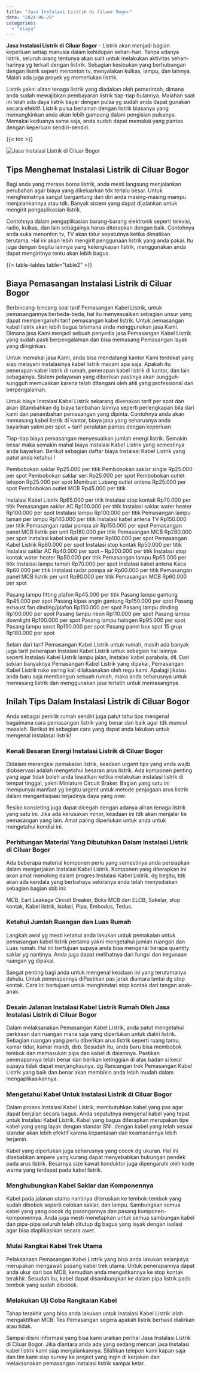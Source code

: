 ```yaml
---
title: "Jasa Instalasi Listrik di Ciluar Bogor"
date: "2024-06-29"
categories: 
  - "biaya"
---
```


**Jasa Instalasi Listrik di Ciluar Bogor** – Listrik akan menjadi bagian keperluan setiap manusia dalam kehidupan sehari-hari. Tanpa adanya listrik, seluruh orang tentunya akan sulit untuk melakukan aktivitas sehari-harinya yg terkait dengan listirik. Sebagian kesibukan yang berhubungan dengan listrik seperti menonton tv, menyalakan kulkas, lampu, dan lainnya. Malah ada juga proyek yg memerlukan listrik.

Listrik yakni aliran tenaga listrik yang diadakan oleh pemerintah, dimana anda sudah mewajibkan pembayaran listrik tiap-tiap bulannya. Malahan saat ini telah ada daya listrik bayar dengan pulsa yg sudah anda dapat gunakan secara efektif. Listrik pulsa berlainan dengan listrik biasanya yang memungkinkan anda akan lebih gampang dalam pengisian pulsanya. Memakai keduanya sama saja, anda sudah dapat memakai yang pantas dengan keperluan sendiri-sendiri.

{{< toc >}}

![Jasa Instalasi Listrik di Ciluar Bogor](/images/instalasi-listrik-murah29.png)

## Tips Menghemat Instalasi Listrik di Ciluar Bogor

Bagi anda yang merasa boros listrik, anda mesti langsung menjalankan perubahan agar biaya yang dikeluarkan tdk terlalu besar. Untuk menghematnya sangat bergantung dari diri anda masing-masing mampu menjalankannya atau tdk. Banyak sistem yang dapat dijalankan untuk mengirit pengaplikasian listrik.

Contohnya dalam pengaplikasian barang-barang elektronik seperti televisi, radio, kulkas, dan lain sebagainya harus diterapkan dengan baik. Contohnya anda suka menonton tv, TV akan tidur sepatutnya ketika dimatikan terutama. Hal ini akan lebih mengirit penggunaan listrik yang anda pakai. Itu juga dengan begitu lainnya yang kelengkapan listrik, menggunakan anda dapat mengiritnya tentu akan lebih bagus.

{{< table-tables table="table2" >}}

## Biaya Pemasangan Instalasi Listrik di Ciluar Bogor

Berbincang-bincang soal tarif Pemasangan Kabel Listrik, untuk pemasangannya berbeda-beda, hal itu menyesuaikan sebagian unsur yang dapat mempengaruhi tarif pemasangan kabel listrik. Untuk pemasangan kabel listrik akan lebih bagus bilamana anda menggunakan jasa Kami. Dimana jasa Kami menjadi sebuah penyedia jasa Pemasangan Kabel Listrik yang sudah pasti berpengalaman dan bisa memasang Pemasangan layak yang diinginkan.

Untuk memakai jasa Kami, anda bisa mendatangi kantor Kami terdekat yang siap melayani instalasinya kabel listrik macam apa saja. Apakah itu penerapan kabel listrik di rumah, penerapan kabel listrik di kantor, dan lain sebagainya. Sistem pelayanan yang diberikan pastinya akan sungguh-sungguh memuaskan karena telah ditangani oleh ahli yang professional dan berpengalaman.

Untuk biaya Instalasi Kabel Listrik sekarang dikenakan tarif per spot dan akan ditambahkan dg biaya tambahan lainnya seperti perlengkapan bila dari kami dan penambahan pemasangan yang dipinta. Contohnya anda akan memasang kabel listrik di kantor, biaya jasa yang seharusnya anda bayarkan yakni per spot + tarif peralatan pantas dengan keperluan.

Tiap-tiap biaya pemasangan menyesuaikan jumlah energi listrik. Semakin besar maka semakin mahal biaya instalasi Kabel Listrik yang semestinya anda bayarkan. Berikut sebagian daftar biaya Instalasi Kabel Listrik yang patut anda ketahui !

Pembobokan saklar Rp25.000 per titik Pembobokan saklar single Rp25.000 per spot Pembobokan saklar seri Rp25.000 per spot Pembobokan outlet telepon Rp25.000 per spot Membuat Lubang outlet antena Rp25.000 per spot Pembobokan outlet MCB Rp45.000 per titik

Instalasi Kabel Listrik Rp65.000 per titik Instalasi stop kontak Rp70.000 per titik Pemasangan saklar AC Rp100.000 per titik Instalasi saklar water heater Rp100.000 per spot Instalasi lampu Rp100.000 per titik Pemasangan lampu taman per lampu Rp140.000 per titik Instalasi kabel antena TV Rp150.000 per titik Pemasangan radar pompa air Rp150.000 per spot Pemasangan panel MCB listrik per unit Rp180.000 per titik Pemasangan MCB Rp280.000 per spot Instalasi kabel induk per meter Rp100.000 per spot Pemasangan Kabel Listrik Rp60.000 per spot Instalasi stop kontak Rp50.000 per titik Instalasi saklar AC Rp40.000 per spot – Rp200.000 per titik Instalasi stop kontak water heater Rp50.000 per titik Pemasangan lampu Rp65.000 per titik Instalasi lampu taman Rp70.000 per spot Instalasi kabel antena Kaca Rp60.000 per titik Instalasi radar pompa air Rp60.000 per titik Pemasangan panel MCB listrik per unit Rp90.000 per titik Pemasangan MCB Rp60.000 per spot

Pasang lampu fitting plafon Rp45.000 per titik Pasang lampu gantung Rp45.000 per spot Pasang kipas angin gantung Rp150.000 per spot Pasang exhaust fan dinding/plafon Rp150.000 per spot Pasang lampu dinding Rp100.000 per spot Pasang lampu neon Rp110.000 per spot Pasang lampu downlight Rp100.000 per spot Pasang lampu halogen Rp95.000 per spot Pasang lampu sorot Rp150.000 per spot Pasang panel box spot 15 grup Rp180.000 per spot

Selain dari tarif Pemasangan Kabel Listrik untuk rumah, masih ada banyak juga tarif penerapan Instalasi Kabel Listrik untuk sebagian hal lainnya seperti Instalasi Kabel Listrik lampu jalan, Instalasi kabel parabola, dll. Dari sekian banyaknya Pemasangan Kabel Listrik yang dipakai, Pemasangan Kabel Listrik ruko sering kali dilaksanakan oleh regu kami. Apalagi jikalau anda baru saja membangun sebuah rumah, maka anda seharusnya untuk memasang listrik dan menggunakan jasa terlatih untuk memasangnya.

## Inilah Tips Dalam Instalasi Listrik di Ciluar Bogor


Anda sebagai pemilik rumah sendiri juga patut tahu tips mengenal bagaimana cara pemasangan listrik yang benar dan baik agar tdk muncul masalah. Berikut ini sebagian cara yang dapat anda lakukan untuk mengenal instalasai listrik!

### Kenali Besaran Energi Instalasi Listrik di Ciluar Bogor

Didalam merangkai pemakaian listrik, keadaan urgent tips yang anda wajib diobservasi adalah mengetahui besaran arus listrik. Ada komponen penting yang agar tidak boleh anda lewatkan ketika melakukan instalasi listrik di tempat tinggal, yakni Miniature Circuit Braker. Bagian yang satu ini mempunyai manfaat yg begitu urgent untuk metode penjagaan arus listrik dalam mengantisipasi terjadinya daya yang over.

Resiko konsleting juga dapat dicegah dengan adanya aliran tenaga listrik yang satu ini. Jika ada kerusakan minor, keadaan ini tdk akan menjalar ke pemasangan yang lain. Amat paling diperlukan untuk anda untuk mengetahui kondisi ini.

### Perhitungan Material Yang Dibutuhkan Dalam Instalasi Listrik di Ciluar Bogor

Ada beberapa material komponen perlu yang semestinya anda persiapkan dalam mengerjakan Instalasi Kabel Listrik. Komponen yang diterapkan ini akan amat menolong dalam progres Instalasi Kabel Listrik. dg begitu, tdk akan ada kendala yang berbahaya sekiranya anda telah menyediakan sebagian bagian sbb ini:

MCB, Eart Leakage Circuit Breaker, Boks MCB dan ELCB, Sakelar, stop kontak, Kabel listrik, Isolasi, Pipa, Embodus, Tedus.

### Ketahui Jumlah Ruangan dan Luas Rumah

Langkah awal yg mesti ketahui anda lakukan untuk pemakaian untuk pemasangan kabel listrik pertama yakni mengetahui jumlah ruangan dan Luas rumah. Hal ini bertujuan supaya anda bisa mengenal berapa quantity saklar yg nantinya. Anda juga dapat melihatnya dari fungsi dan kegunaan ruangan yg dipakai.

Sangat penting bagi anda untuk mengenal keadaan ini yang terutamanya dahulu. Untuk penerapannya diPastikan pas jarak diantara lantai dg stop kontak. Cara ini bertujuan untuk menghindari stop kontak dari tangan anak-anak.

### Desain Jalanan Instalasi Kabel Listrik Rumah Oleh Jasa Instalasi Listrik di Ciluar Bogor

Dalam melaksanakan Pemasangan Kabel Listrik, anda patut mengetahui perkiraan dari ruangan mana saja yang diperlukan untuk dialiri listrik. Sebagian ruangan yang perlu diberikan arus listrik seperti ruang tamu, kamar tidur, kamar mandi, dsb. Sesudah itu, anda baru bisa membobok tembok dan memasukan pipa dan kabel di dalamnya. Pastikan penerapannya telah benar dan berikan ketinggian di atas badan si kecil supaya tidak dapat menjangkaunya. dg Rancangan trek Pemasangan Kabel Listrik yang baik dan benar akan membikin anda lebih mudah dalam mengaplikasikannya.

### Mengetahui Kabel Untuk Instalasi Listrik di Ciluar Bogor

Dalam proses Instalasi Kabel Listrik, membutuhkan kabel yang pas agar dapat berjalan secara bagus. Anda sepatutnya mengenal kabel yang tepat untuk Instalasi Kabel Listrik. Kabel yang bagus diterapkan merupakan tipe kabel yang yang layak dengan standar SNI. dengan kabel yang telah sesuai standar akan lebih efektif karena kepantasan dan keamanannya lebih terjamin.

Kabel yang diperlukan juga seharusnya yang cocok dg ukuran. Hal ini disebabkan ampere yang kurang dapat menyebabkan hubungan pendek pada arus listrik. Besarnya size kawat konduktor juga dipengaruhi oleh kode warna yang terdapat pada kabel listrik.

### Menghubungkan Kabel Saklar dan Komponennya

Kabel pada jalanan utama nantinya diteruskan ke tembok-tembok yang sudah dibobok seperti colokan saklar, dan lampu. Sambungkan semua kabel yang yang cocok dg pasangannya dan pasang komponen-komponennya. Anda juga mesti menetapkan untuk semua sambungan kabel dan pipa-pipa seluruh telah ditutup dg bagus yang layak dengan isolasi agar bisa diaplikasikan secara awet.

### Mulai Rangkai Kabel Trek Utama

Pelaksanaan Pemasangan Kabel Listrik yang bisa anda lakukan selanjutya merupakan mengawali pasang kabel trek utama. Untuk penerapannya dapat anda ukur dari box MCB, kemudian anda mengaitkannya ke stop kontak terakhir. Sesudah itu, kabel dapat disambungkan ke dalam pipa listrik pada tembok yang sudah dibobok.

### Melakukan Uji Coba Rangkaian Kabel

Tahap terakhir yang bisa anda lakukan untuk Instalasi Kabel Listrik ialah mengaktifkan MCB. Tes Pemasangan segera apakah listrik berhasil dialirkan atau tidak.

Sampai disini informasi yang bisa kami uraikan perihal Jasa Instalasi Listrik di Ciluar Bogor. Jika diantara anda ada yang sedang mencari jasa Instalasi kabel listrik kami siap menjalankannya. Silahkan telepon kami kapan saja dan tim kami siap survey ke project yang ingin di kerjakan dan melaksanakan pemasangan instalasi listrik sampai kelar.
